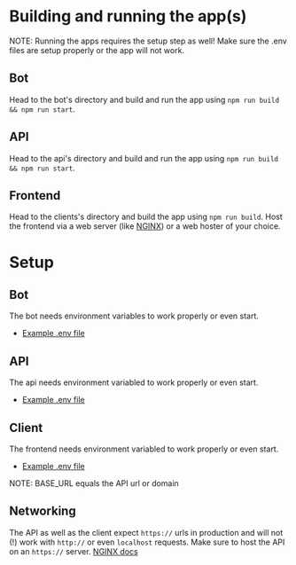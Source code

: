 # Building and running the app(s)

NOTE: Running the apps requires the setup step as well! Make sure the .env files are setup properly or the app will not work.

## Bot

Head to the bot's directory and build and run the app using `npm run build && npm run start`.

## API

Head to the api's directory and build and run the app using `npm run build && npm run start`.

## Frontend

Head to the clients's directory and build the app using `npm run build`.
Host the frontend via a web server (like [NGINX](https://www.nginx.com/)) or a web hoster of your choice.

# Setup

## Bot

The bot needs environment variables to work properly or even start.

- [Example .env file](../../bot/.env.example)

## API

The api needs environment variabled to work properly or even start.

- [Example .env file](../../api/.env.example)

## Client

The frontend needs environment variabled to work properly or even start.

- [Example .env file](../../client/.env.example)

NOTE: BASE_URL equals the API url or domain

## Networking

The API as well as the client expect `https://` urls in production and will not (!) work with `http://` or even `localhost` requests. Make sure to host the API on an `https://` server. [NGINX docs](http://nginx.org/en/docs/http/configuring_https_servers.html)
